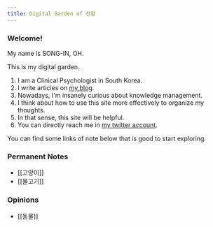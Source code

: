 ```yaml
---
title: Digital Garden of 잔향
---
```


### Welcome!

My name is SONG-IN, OH.

This is my digital garden.

1. I am a Clinical Psychologist in South Korea.
2. I write articles on [my blog](https://slowdive14.tistory.com/).
3. Nowadays, I'm insanely curious about knowledge management.
4. I think about how to use this site more effectively to organize my thoughts.
5. In that sense, this site will be helpful.
6. You can directly reach me in [my twitter account](https://twitter.com/slowdive15).

You can find some links of note below that is good to start exploring.

### Permanent Notes
- [[고양이]]
- [[물고기]]

### Opinions
- [[동물]]
